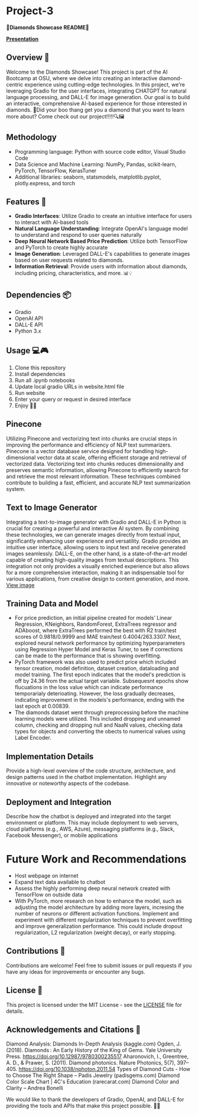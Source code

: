 # Project-3
💎**Diamonds Showcase README**💎

[**Presentation**](https://docs.google.com/presentation/d/180iazh-0e2mQfu0h9xBafVOfzKl_t-bgL2INx06a48A/edit#slide=id.g26f1b39ef97_1_23)

## Overview 🌟

Welcome to the Diamonds Showcase! This project is part of the AI Bootcamp at OSU, where we delve into creating an interactive diamond-centric experience using cutting-edge technologies. In this project, we're leveraging Gradio for the user interfaces, integrating CHATGPT for natural language processing, and DALL-E for image generation. Our goal is to build an interactive, comprehensive AI-based experience for those interested in diamonds. 💬Did your boo thang get you a diamond that you want to learn more about? Come check out our project!!!!!🔍🖼️

## Methodology

- Programming language: Python with source code editor, Visual Studio Code
- Data Science and Machine Learning: NumPy, Pandas, scikit-learn, PyTorch, TensorFlow, KerasTuner
- Additional libraries: seaborn, statsmodels, matplotlib.pyplot, plotly.express, and torch

## Features 🚀

- **Gradio Interfaces**: Utilize Gradio to create an intuitive interface for users to interact with AI-based tools
- **Natural Language Understanding**: Integrate OpenAI's language model to understand and respond to user queries naturally
- **Deep Neural Network Based Price Prediction**: Utilize both TensorFlow and PyTorch to create highly accurate 
- **Image Generation**: Leveraged DALL-E's capabilities to generate images based on user requests related to diamonds.
- **Information Retrieval**: Provide users with information about diamonds, including pricing, characteristics, and more. 📊💡

## Dependencies 📦

- Gradio
- OpenAI API
- DALL-E API
- Python 3.x

## Usage 💻🎮

1. Clone this repository
2. Install dependencies
3. Run all .ipynb notebooks
4. Update local gradio URLs in website.html file
5. Run website
6. Enter your query or request in desired interface
7. Enjoy 💬🎉

## Pinecone 
Utilizing Pinecone and vectorizing text into chunks are crucial steps in improving the performance and efficiency of NLP text summarizers. Pinecone is a vector database service designed for handling high-dimensional vector data at scale, offering efficient storage and retrieval of vectorized data. Vectorizing text into chunks reduces dimensionality and preserves semantic information, allowing Pinecone to efficiently search for and retrieve the most relevant information. These techniques combined contribute to building a fast, efficient, and accurate NLP text summarization system.

## Text to Image Generator 
Integrating a text-to-image generator with Gradio and DALL-E in Python is crucial for creating a powerful and interactive AI system. By combining these technologies, we can generate images directly from textual input, significantly enhancing user experience and versatility. Gradio provides an intuitive user interface, allowing users to input text and receive generated images seamlessly. DALL-E, on the other hand, is a state-of-the-art model capable of creating high-quality images from textual descriptions. This integration not only provides a visually enriched experience but also allows for a more comprehensive interaction, making it an indispensable tool for various applications, from creative design to content generation, and more.
[View image](/diamonds/image1.png)

## Training Data and Model
- For price prediction, an initial pipeline created for models’ Linear Regression, KNeighbors, RandomForest, ExtraTrees regressor and ADAboost, where ExtraTrees performed the best with R2 train/test scores of  0.9818/0.9999 and MAE train/test 0.4004/263.3307. Next, explored neural network performance by optimizing hyperparameters using Regression Hyper Model and Keras Tuner, to see if corrections can be made to the performance that is showing overfitting. 
- PyTorch framework was also used to predict price which included tensor creation, model definition, dataset creation, dataloading and model training. The first epoch indicates that the model's prediction is off by 24.36 from the actual target variable. Subsequesnt epochs show flucuations in the loss value which can indicate performance temporarialy deterioating. However, the loss gradually decreases, indicating improvement in the models's performance, ending with the last epoch at 0.00839. 
- The diamonds dataset went through preprocessing before the machine learning models were utilized.  This included dropping and unnamed column, checking and dropping null and NaaN values, checking data types for objects and converting the obects to numerical values using Label Encoder. 

## Implementation Details


Provide a high-level overview of the code structure, architecture, and design patterns used in the chatbot implementation. Highlight any innovative or noteworthy aspects of the codebase.



## Deployment and Integration

Describe how the chatbot is deployed and integrated into the target environment or platform. This may include deployment to web servers, cloud platforms (e.g., AWS, Azure), messaging platforms (e.g., Slack, Facebook Messenger), or mobile applications



# Future Work and Recommendations
- Host webpage on internet
- Expand text data available to chatbot
- Assess the highly performing deep neural network created with TensorFlow on outside data
- With PyTorch, more research on how to enhance the model, such as adjusting the model architecture by adding more layers, incresing the number of neurons or different activation functions. Implement and experiment with different regularization techniques to prevent overfitting and improve generalization performance. This could include dropout regularization, L2 regularization (weight decay), or early stopping.

## Contributions 🤝

Contributions are welcome! Feel free to submit issues or pull requests if you have any ideas for improvements or encounter any bugs.

## License 📜

This project is licensed under the MIT License - see the [LICENSE](LICENSE) file for details.

## Acknowledgements and Citations 🙏
Diamond Analysis: Diamonds In-Depth Analysis (kaggle.com)
Ogden, J. (2018). Diamonds : An Early History of the King of Gems. Yale University Press. https://doi.org/10.12987/9780300235517
Aharonovich, I., Greentree, A. D., & Prawer, S. (2011). Diamond photonics. Nature Photonics, 5(7), 397–405. https://doi.org/10.1038/nphoton.2011.54
Types of Diamond Cuts - How to Choose The Right Shape – Padis Jewelry (padisgems.com)
Diamond Color Scale Chart | 4C's Education (rarecarat.com)
Diamond Color and Clarity – Andrea Bonelli

We would like to thank the developers of Gradio, OpenAI, and DALL-E for providing the tools and APIs that make this project possible. 👏🌟
